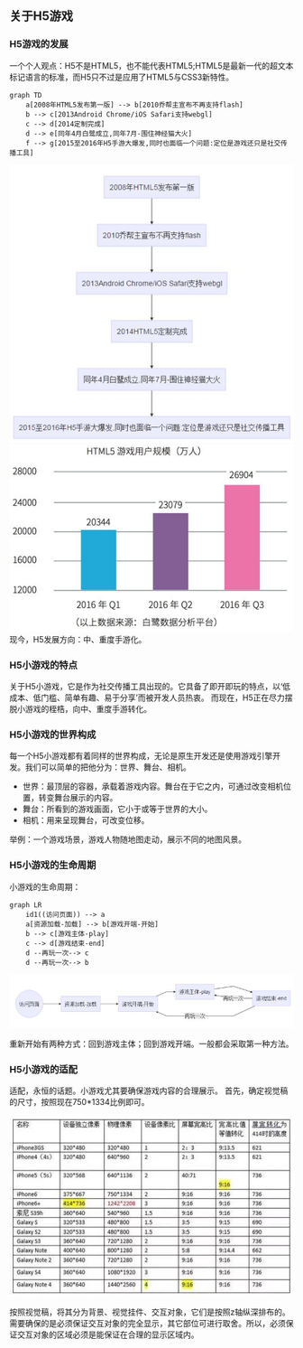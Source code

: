 ## 关于H5游戏  
### H5游戏的发展  
一个个人观点：H5不是HTML5，也不能代表HTML5;HTML5是最新一代的超文本标记语言的标准，而H5只不过是应用了HTML5与CSS3新特性。
```
graph TD
    a[2008年HTML5发布第一版] --> b[2010乔帮主宣布不再支持flash]
    b --> c[2013Android Chrome/iOS Safari支持webgl]
    c --> d[2014定制完成]
    d --> e[同年4月白鹭成立,同年7月-围住神经猫大火]
    f --> g[2015至2016年H5手游大爆发,同时也面临一个问题:定位是游戏还只是社交传播工具]
```
![HISTORY](asset/his.jpg)![H5 Data](asset/h5_data.jpg)  
现今，H5发展方向：中、重度手游化。
### H5小游戏的特点  
关于H5小游戏，它是作为社交传播工具出现的。它具备了即开即玩的特点，以‘低成本、低门槛、简单有趣、易于分享’而被开发人员热衷。
而现在，H5正在尽力摆脱小游戏的桎梏，向中、重度手游转化。
### H5小游戏的世界构成  
每一个H5小游戏都有着同样的世界构成，无论是原生开发还是使用游戏引擎开发。我们可以简单的把他分为：世界、舞台、相机。   
* 世界：最顶层的容器，承载着游戏内容。舞台在于它之内，可通过改变相机位置，转变舞台展示的内容。
* 舞台：所看到的游戏画面，它小于或等于世界的大小。
* 相机：用来呈现舞台，可改变位移。

举例：一个游戏场景，游戏人物随地图走动，展示不同的地图风景。
### H5小游戏的生命周期  
小游戏的生命周期：
```
graph LR
    id1((访问页面)) --> a
    a[资源加载-加载] --> b[游戏开端-开始]
    b --> c[游戏主体-play]
    c --> d[游戏结束-end]
    d --再玩一次--> c
    d --再玩一次--> b
```
![Life Cyc](asset/game-life.jpg)

重新开始有两种方式：回到游戏主体；回到游戏开端。一般都会采取第一种方法。
### H5小游戏的适配  
适配，永恒的话题。小游戏尤其要确保游戏内容的合理展示。
首先，确定视觉稿的尺寸，按照现在750*1334比例即可。

![Device Size](asset/device-size.jpg)  

按照视觉稿，将其分为背景、视觉挂件、交互对象，它们是按照z轴纵深排布的。需要确保的是必须保证交互对象的完全显示，其它部位可进行取舍。所以，必须保证交互对象的区域必须是能保证在合理的显示区域内。
